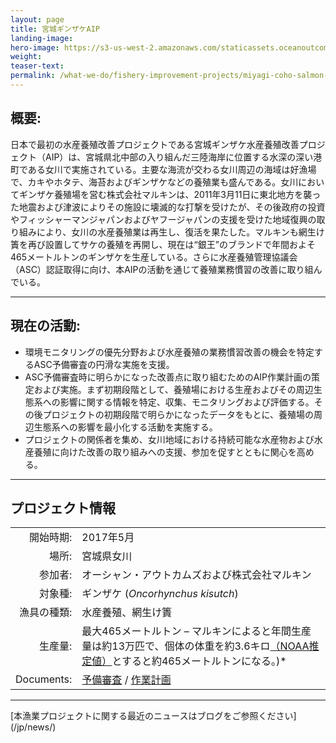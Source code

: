 ```yaml
---
layout: page 
title: 宮城ギンザケAIP
landing-image:
hero-image: https://s3-us-west-2.amazonaws.com/staticassets.oceanoutcomes.org/hero+photos/miyagi-coho-salmon-hero.jpg
weight: 
teaser-text:
permalink: /what-we-do/fishery-improvement-projects/miyagi-coho-salmon-aip
---
```

<h2>概要:</h2>

日本で最初の水産養殖改善プロジェクトである宮城ギンザケ水産養殖改善プロジェクト（AIP）は、宮城県北中部の入り組んだ三陸海岸に位置する水深の深い港町である女川で実施されている。主要な海流が交わる女川周辺の海域は好漁場で、カキやホタテ、海苔およびギンザケなどの養殖業も盛んである。女川においてギンザケ養殖場を営む株式会社マルキンは、2011年3月11日に東北地方を襲った地震および津波によりその施設に壊滅的な打撃を受けたが、その後政府の投資やフィッシャーマンジャパンおよびヤフージャパンの支援を受けた地域復興の取り組みにより、女川の水産養殖業は再生し、復活を果たした。マルキンも網生け簀を再び設置してサケの養殖を再開し、現在は“銀王”のブランドで年間およそ465メートルトンのギンザケを生産している。さらに水産養殖管理協議会（ASC）認証取得に向け、本AIPの活動を通じて養殖業務慣習の改善に取り組んでいる。

---

<h2>現在の活動:</h2>

* 環境モニタリングの優先分野および水産養殖の業務慣習改善の機会を特定するASC予備審査の円滑な実施を支援。
* ASC予備審査時に明らかになった改善点に取り組むためのAIP作業計画の策定および実施。まず初期段階として、養殖場における生産およびその周辺生態系への影響に関する情報を特定、収集、モニタリングおよび評価する。その後プロジェクトの初期段階で明らかになったデータをもとに、養殖場の周辺生態系への影響を最小化する活動を実施する。
* プロジェクトの関係者を集め、女川地域における持続可能な水産物および水産養殖に向けた改善の取り組みへの支援、参加を促すとともに関心を高める。

---

<h2>プロジェクト情報</h2>

|||
| ---: | --- |
| 開始時期: | 2017年5月 |
| 場所: | 宮城県女川 |
| 参加者: | オーシャン・アウトカムズおよび株式会社マルキン |
| 対象種: | ギンザケ (*Oncorhynchus kisutch*) |
| 漁具の種類: | 水産養殖、網生け簀 |
| 生産量: | 最大465メートルトン – マルキンによると年間生産量は約13万匹で、個体の体重を約3.6キロ<a href="http://www.fisheries.noaa.gov/pr/species/fish/coho-salmon.html" target="_blank">（NOAA推定値）</a>とすると約465メートルトンになる。)* |
| Documents: | <a href="https://s3-us-west-2.amazonaws.com/staticassets.oceanoutcomes.org/supporting+documents/Fishery+Project+Resources/MiyagiCohoSalmonPreassessment2017.xlsx" target="_blank">予備審査</a> / <a href="https://s3-us-west-2.amazonaws.com/staticassets.oceanoutcomes.org/supporting+documents/Fishery+Project+Resources/MiyagiCohoSalmonAIPWorkplan2017.pdf" target="_blank">作業計画</a> |

---

[本漁業プロジェクトに関する最近のニュースはブログをご参照ください] (/jp/news/)
